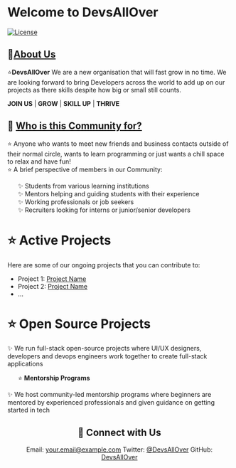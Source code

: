 # Welcome to DevsAllOver

[![License](https://img.shields.io/badge/License-MIT-blue.svg)](LICENSE)

<h2>📌<ins>About Us</ins></h2>
<p>
  ⭐<b>DevsAllOver</b> We are a new organisation that will fast grow in no time. We are looking forward to bring Developers across the world to add up on our projects as there skills despite how big or small still counts. <br>
</p>
 
**JOIN US** | **GROW** | **SKILL UP** | **THRIVE**

<h2>📌 <ins>Who is this Community for?</ins></h2>
<p>
    ⭐ Anyone who wants to meet new friends and business contacts outside of their normal circle, wants to learn programming or just wants a chill space to relax and have fun!<br>
    ⭐ A brief perspective of members in our Community: <br> 
    <ul>
        ✨ Students from various learning institutions <br> 
        ✨ Mentors helping and guiding students with their experience <br> 
        ✨ Working professionals or job seekers <br>
        ✨ Recruiters looking for interns or junior/senior developers <br>
     </ul>
</p>

<!-- <h2>📌 <ins>What Does DevsAllOver Do?</ins></h2> -->
# ⭐ Active Projects

Here are some of our ongoing projects that you can contribute to:

- Project 1: [Project Name](link-to-project)
- Project 2: [Project Name](link-to-project)
- ...


# ⭐ Open Source Projects 
<!-- ## Active Projects Listing   -->
<p>
 ✨ We run full-stack open-source projects where UI/UX designers, developers and devops engineers work together to create full-stack applications
</p>
  
<ul>
  ⭐ <b> Mentorship Programs</b>
  </ul>
<p>
 ✨ We host community-led mentorship programs where beginners are mentored by experienced professionals and given guidance on getting started in tech
 </p> 
 
<div align="center">
    
<h2 align="center"> 🔗 Connect with Us </h2>

Email: [your.email@example.com](mailto:your.email@example.com)
Twitter: [@DevsAllOver](https://twitter.com/DevsAllOver)
GitHub: [DevsAllOver](https://github.com/DevsAllOver)

</div>
